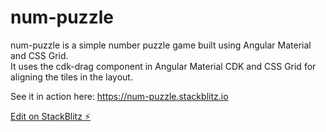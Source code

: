 # num-puzzle

num-puzzle is a simple number puzzle game built using Angular Material and CSS Grid. <br>
It uses the cdk-drag component in Angular Material CDK and CSS Grid for aligning the tiles in the layout.

See it in action here: https://num-puzzle.stackblitz.io

[Edit on StackBlitz ⚡️](https://stackblitz.com/edit/num-puzzle)
